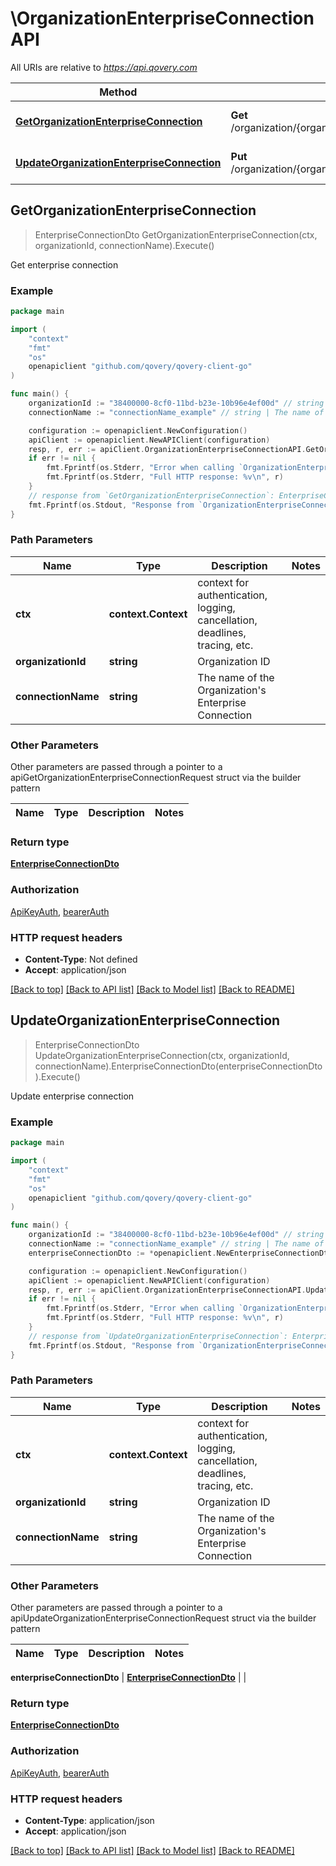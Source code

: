 # \OrganizationEnterpriseConnectionAPI

All URIs are relative to *https://api.qovery.com*

Method | HTTP request | Description
------------- | ------------- | -------------
[**GetOrganizationEnterpriseConnection**](OrganizationEnterpriseConnectionAPI.md#GetOrganizationEnterpriseConnection) | **Get** /organization/{organizationId}/enterpriseconnection/{connectionName} | Get enterprise connection
[**UpdateOrganizationEnterpriseConnection**](OrganizationEnterpriseConnectionAPI.md#UpdateOrganizationEnterpriseConnection) | **Put** /organization/{organizationId}/enterpriseconnection/{connectionName} | Update enterprise connection



## GetOrganizationEnterpriseConnection

> EnterpriseConnectionDto GetOrganizationEnterpriseConnection(ctx, organizationId, connectionName).Execute()

Get enterprise connection

### Example

```go
package main

import (
	"context"
	"fmt"
	"os"
	openapiclient "github.com/qovery/qovery-client-go"
)

func main() {
	organizationId := "38400000-8cf0-11bd-b23e-10b96e4ef00d" // string | Organization ID
	connectionName := "connectionName_example" // string | The name of the Organization's Enterprise Connection

	configuration := openapiclient.NewConfiguration()
	apiClient := openapiclient.NewAPIClient(configuration)
	resp, r, err := apiClient.OrganizationEnterpriseConnectionAPI.GetOrganizationEnterpriseConnection(context.Background(), organizationId, connectionName).Execute()
	if err != nil {
		fmt.Fprintf(os.Stderr, "Error when calling `OrganizationEnterpriseConnectionAPI.GetOrganizationEnterpriseConnection``: %v\n", err)
		fmt.Fprintf(os.Stderr, "Full HTTP response: %v\n", r)
	}
	// response from `GetOrganizationEnterpriseConnection`: EnterpriseConnectionDto
	fmt.Fprintf(os.Stdout, "Response from `OrganizationEnterpriseConnectionAPI.GetOrganizationEnterpriseConnection`: %v\n", resp)
}
```

### Path Parameters


Name | Type | Description  | Notes
------------- | ------------- | ------------- | -------------
**ctx** | **context.Context** | context for authentication, logging, cancellation, deadlines, tracing, etc.
**organizationId** | **string** | Organization ID | 
**connectionName** | **string** | The name of the Organization&#39;s Enterprise Connection | 

### Other Parameters

Other parameters are passed through a pointer to a apiGetOrganizationEnterpriseConnectionRequest struct via the builder pattern


Name | Type | Description  | Notes
------------- | ------------- | ------------- | -------------



### Return type

[**EnterpriseConnectionDto**](EnterpriseConnectionDto.md)

### Authorization

[ApiKeyAuth](../README.md#ApiKeyAuth), [bearerAuth](../README.md#bearerAuth)

### HTTP request headers

- **Content-Type**: Not defined
- **Accept**: application/json

[[Back to top]](#) [[Back to API list]](../README.md#documentation-for-api-endpoints)
[[Back to Model list]](../README.md#documentation-for-models)
[[Back to README]](../README.md)


## UpdateOrganizationEnterpriseConnection

> EnterpriseConnectionDto UpdateOrganizationEnterpriseConnection(ctx, organizationId, connectionName).EnterpriseConnectionDto(enterpriseConnectionDto).Execute()

Update enterprise connection

### Example

```go
package main

import (
	"context"
	"fmt"
	"os"
	openapiclient "github.com/qovery/qovery-client-go"
)

func main() {
	organizationId := "38400000-8cf0-11bd-b23e-10b96e4ef00d" // string | Organization ID
	connectionName := "connectionName_example" // string | The name of the Organization's Enterprise Connection
	enterpriseConnectionDto := *openapiclient.NewEnterpriseConnectionDto("DefaultRole_example", false, map[string][]string{"key": []string{"Inner_example"}}) // EnterpriseConnectionDto |  (optional)

	configuration := openapiclient.NewConfiguration()
	apiClient := openapiclient.NewAPIClient(configuration)
	resp, r, err := apiClient.OrganizationEnterpriseConnectionAPI.UpdateOrganizationEnterpriseConnection(context.Background(), organizationId, connectionName).EnterpriseConnectionDto(enterpriseConnectionDto).Execute()
	if err != nil {
		fmt.Fprintf(os.Stderr, "Error when calling `OrganizationEnterpriseConnectionAPI.UpdateOrganizationEnterpriseConnection``: %v\n", err)
		fmt.Fprintf(os.Stderr, "Full HTTP response: %v\n", r)
	}
	// response from `UpdateOrganizationEnterpriseConnection`: EnterpriseConnectionDto
	fmt.Fprintf(os.Stdout, "Response from `OrganizationEnterpriseConnectionAPI.UpdateOrganizationEnterpriseConnection`: %v\n", resp)
}
```

### Path Parameters


Name | Type | Description  | Notes
------------- | ------------- | ------------- | -------------
**ctx** | **context.Context** | context for authentication, logging, cancellation, deadlines, tracing, etc.
**organizationId** | **string** | Organization ID | 
**connectionName** | **string** | The name of the Organization&#39;s Enterprise Connection | 

### Other Parameters

Other parameters are passed through a pointer to a apiUpdateOrganizationEnterpriseConnectionRequest struct via the builder pattern


Name | Type | Description  | Notes
------------- | ------------- | ------------- | -------------


 **enterpriseConnectionDto** | [**EnterpriseConnectionDto**](EnterpriseConnectionDto.md) |  | 

### Return type

[**EnterpriseConnectionDto**](EnterpriseConnectionDto.md)

### Authorization

[ApiKeyAuth](../README.md#ApiKeyAuth), [bearerAuth](../README.md#bearerAuth)

### HTTP request headers

- **Content-Type**: application/json
- **Accept**: application/json

[[Back to top]](#) [[Back to API list]](../README.md#documentation-for-api-endpoints)
[[Back to Model list]](../README.md#documentation-for-models)
[[Back to README]](../README.md)

